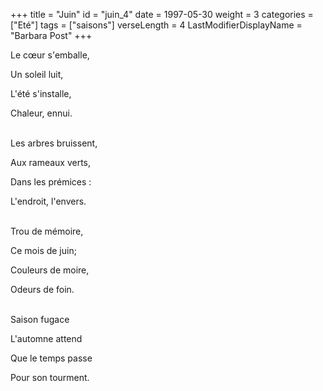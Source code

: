 +++
title = "Juin"
id = "juin_4"
date = 1997-05-30
weight = 3
categories = ["Eté"]
tags = ["saisons"]
verseLength = 4
LastModifierDisplayName = "Barbara Post"
+++

Le cœur s'emballe,

Un soleil luit,

L'été s'installe,

Chaleur, ennui.

 \
Les arbres bruissent,

Aux rameaux verts,

Dans les prémices :

L'endroit, l'envers.

 \
Trou de mémoire,

Ce mois de juin;

Couleurs de moire,

Odeurs de foin.

 \
Saison fugace

L'automne attend

Que le temps passe

Pour son tourment.
